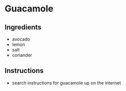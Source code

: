 # Guacamole
## Ingredients
* avocado
* lemon
* salt
* coriander
## Instructions
* search instructions for guacamole up on the internet
